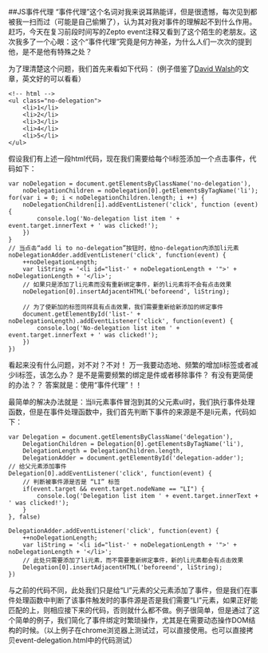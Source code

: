 ##JS事件代理
“事件代理”这个名词对我来说耳熟能详，但是很遗憾，每次见到都被我一扫而过（可能是自己偷懒了），认为其对我对事件的理解起不到什么作用。赶巧，今天在复习前段时间写的Zepto event注释又看到了这个陌生的老朋友。这次我多了一个心眼：这个“事件代理”究竟是何方神圣，为什么人们一次次的提到他，是不是他有特殊之处？

为了理清楚这个问题，我们首先来看如下代码：
(例子借鉴了[David Walsh](https://davidwalsh.name/event-delegate)的文章，英文好的可以看看）
```
<!-- html -->
<ul class="no-delegation">
    <li>1</li>
    <li>2</li>
    <li>3</li>
    <li>4</li>
    <li>5</li>
</ul>

```
假设我们有上述一段html代码，现在我们需要给每个li标签添加一个点击事件，代码如下：

```
var noDelegation = document.getElementsByClassName('no-delegation'),
    noDelegationChildren = noDelegation[0].getElementsByTagName('li');
for(var i = 0; i < noDelegationChildren.length; i ++) {
    noDelegationChildren[i].addEventListener('click', function (event) {
        console.log('No-delegation list item ' + event.target.innerText + ' was clicked!');
    })
}
// 当点击“add li to no-delegation”按钮时，给no-delegation内添加li元素
noDelegationAdder.addEventListener('click', function(event) {
    ++noDelegationLength;
    var liString = '<li id="list-' + noDelegationLength + '">' + noDelegationLength + '</li>';
    // 如果只是添加了li元素而没有重新绑定事件，新的li元素将不会有点击效果
    noDelegation[0].insertAdjacentHTML('beforeend', liString);

    // 为了使新加的标签同样具有点击效果，我们需要重新给新添加的绑定事件
    document.getElementById('list-' + noDelegationLength).addEventListener('click', function(event) {
        console.log('No-delegation list item ' + event.target.innerText + ' was clicked!');
    })
})

```
看起来没有什么问题，对不对？不对！
万一我要动态地、频繁的增加li标签或者减少li标签，该怎么办？
是不是需要频繁的绑定是件或者移除事件？
有没有更简便的办法？？ 答案就是：使用“事件代理”！！

最简单的解决办法就是：当li元素事件冒泡到其的父元素ul时，我们执行事件处理函数，但是在事件处理函数中，我们首先判断下事件的来源是不是li元素，代码如下：

```
var Delegation = document.getElementsByClassName('delegation'),
    DelegationChildren = Delegation[0].getElementsByTagName('li'),
    DelegationLength = DelegationChildren.length,
    DelegationAdder = document.getElementById('delegation-adder');
// 给父元素添加事件
Delegation[0].addEventListener('click', function(event) {
    // 判断被事件源是否是 “LI” 标签
    if(event.target && event.target.nodeName == "LI") {
        console.log('Delegation list item ' + event.target.innerText + ' was clicked!');
    } 
}, false)

DelegationAdder.addEventListener('click', function(event) {
    ++noDelegationLength;
    var liString = '<li id="list-' + noDelegationLength + '">' + noDelegationLength + '</li>';
    // 此处只需要添加了li元素，而不需要重新绑定事件，新的li元素都会有点击效果
    Delegation[0].insertAdjacentHTML('beforeend', liString);
})

```
与之前的代码不同，此处我们只是给“LI”元素的父元素添加了事件，但是我们在事件处理函数中判断了该事件触发时的事件源是否是我们需要“LI”元素，如果正好能匹配的上，则相应接下来的代码，否则就什么都不做。例子很简单，但是通过了这个简单的例子，我们简化了事件绑定时繁琐操作，尤其是在需要动态操作DOM结构的时候。（以上例子在chrome浏览器上测试过，可以直接使用。也可以直接拷贝event-delegation.html中的代码测试）

